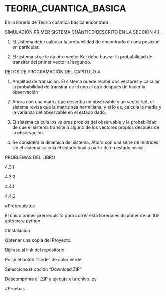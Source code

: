 # TEORIA_CUANTICA_BASICA
En la librería de Teoría cuántica básica encontrará :

SIMULACIÓN PRIMER SISTEMA CUÁNTICO DESCRITO EN LA SECCIÓN 4.1.

1. El sistema debe calcular la probabilidad de encontrarlo en una posición en particular.

2. El sistema si se le da otro vector Ket debe buscar la probabilidad de transitar del primer vector al segundo.

RETOS DE PROGRAMACIÓN DEL CAPÍTULO 4

1. Amplitud de transición. El sistema puede recibir dos vectores y calcular la probabilidad de transitar de el uno al otro después de hacer la observación

2. Ahora con una matriz que describa un observable y un vector ket, el sistema revisa que la matriz sea hermitiana, y si lo es, calcula la media y la varianza del observable en el estado dado.

3. El sistema calcula los valores propios del observable y la probabilidad de que el sistema transite a alguno de los vectores propios después de la observación.

4. Se considera la dinámica del sistema. Ahora con una serie de matrices Un el sistema calcula el estado final a partir de un estado inicial.

PROBLEMAS DEL LIBRO

4.3.1

4.3.2

4.4.1

4.4.2

#Prerequisitos

El único primer prerrequisito para correr esta libreria es disponer de un IDE apto para python

#Instalación

Obtener una copia del Proyecto.

Dijirase al link del repositorio

Pulse el botón “Code” de color verde.

Seleccione la opción “Download ZIP”

Descomprima el .ZIP y ejecute el archivo .py

#Pruebas
